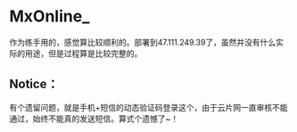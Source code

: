 # MxOnline_

作为练手用的，感觉算比较顺利的。部署到47.111.249.39了，虽然并没有什么实际的用途，但是过程算是比较完整的。

## Notice：
有个遗留问题，就是手机+短信的动态验证码登录这个，由于云片网一直审核不能通过，始终不能真的发送短信。算式个遗憾了~！
